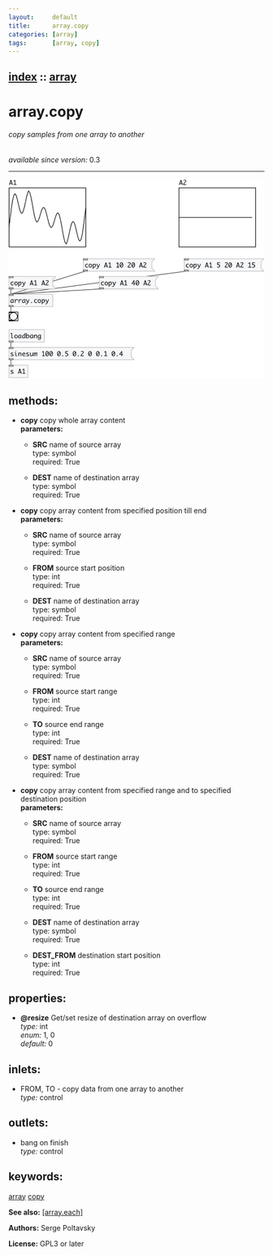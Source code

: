 ```yaml
---
layout:     default
title:      array.copy
categories: [array]
tags:       [array, copy]
---
```

[index](index.html) :: [array](category_array.html)
---

# array.copy

###### copy samples from one array to another

*available since version:* 0.3

---




[![example](../examples/img/array.copy.jpg)](../examples/pd/array.copy.pd)





## methods:

* **copy**
copy whole array content<br>
  __parameters:__
  - **SRC** name of source array<br>
    type: symbol <br>
    required: True <br>

  - **DEST** name of destination array<br>
    type: symbol <br>
    required: True <br>

* **copy**
copy array content from specified position till end<br>
  __parameters:__
  - **SRC** name of source array<br>
    type: symbol <br>
    required: True <br>

  - **FROM** source start position<br>
    type: int <br>
    required: True <br>

  - **DEST** name of destination array<br>
    type: symbol <br>
    required: True <br>

* **copy**
copy array content from specified range<br>
  __parameters:__
  - **SRC** name of source array<br>
    type: symbol <br>
    required: True <br>

  - **FROM** source start range<br>
    type: int <br>
    required: True <br>

  - **TO** source end range<br>
    type: int <br>
    required: True <br>

  - **DEST** name of destination array<br>
    type: symbol <br>
    required: True <br>

* **copy**
copy array content from specified range and to specified destination position<br>
  __parameters:__
  - **SRC** name of source array<br>
    type: symbol <br>
    required: True <br>

  - **FROM** source start range<br>
    type: int <br>
    required: True <br>

  - **TO** source end range<br>
    type: int <br>
    required: True <br>

  - **DEST** name of destination array<br>
    type: symbol <br>
    required: True <br>

  - **DEST_FROM** destination start position<br>
    type: int <br>
    required: True <br>




## properties:

* **@resize** 
Get/set resize of destination array on overflow<br>
_type:_ int<br>
_enum:_ 1, 0<br>
_default:_ 0<br>



## inlets:

* FROM, TO - copy data from one array to another<br>
_type:_ control



## outlets:

* bang on finish<br>
_type:_ control



## keywords:

[array](keywords/array.html)
[copy](keywords/copy.html)



**See also:**
[\[array.each\]](array.each.html)




**Authors:** Serge Poltavsky




**License:** GPL3 or later





